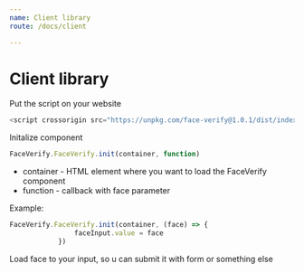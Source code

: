 ```yaml
---
name: Client library
route: /docs/client

---
```

# Client library

Put the script on your website

```javascript
<script crossorigin src="https://unpkg.com/face-verify@1.0.1/dist/index.js"></script>
```
Initalize component
```javascript
FaceVerify.FaceVerify.init(container, function)
```

* container - HTML element where you want to load the FaceVerify component
* function - callback with face parameter 

Example:
```javascript
FaceVerify.FaceVerify.init(container, (face) => {
                faceInput.value = face
            })
```

Load face to your input, so u can submit it with form or something else